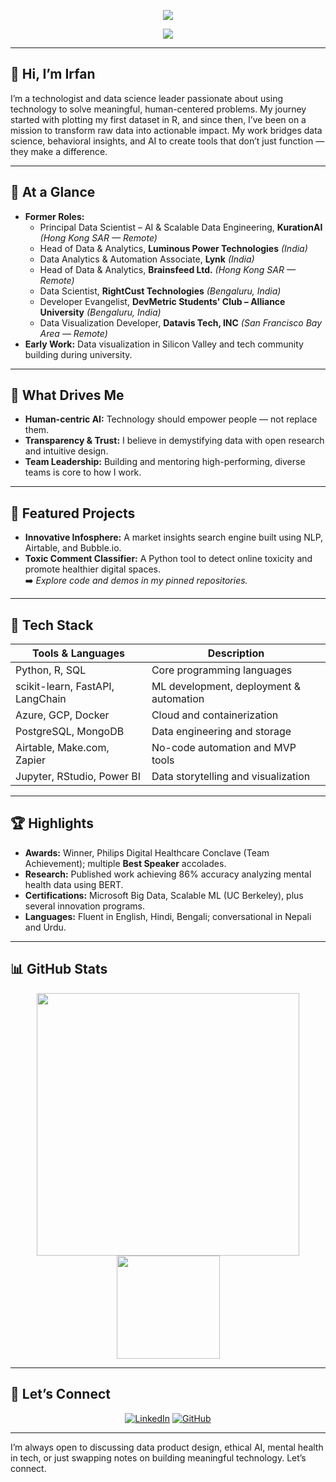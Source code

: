 
<p align="center">
  <img src="https://readme-typing-svg.herokuapp.com?color=0077B5&size=28&center=true&vCenter=true&width=650&height=50&lines=Vision+Architect+%7C+Impact+Maker" />
</p>
<p align="center">
  <img src="https://readme-typing-svg.herokuapp.com?color=0077B5&size=28&center=true&vCenter=true&width=650&height=50&lines=Growth+Catalyst+%7C+Data+Alchemist" />
</p>

---

## 👋 Hi, I’m Irfan
I’m a technologist and data science leader passionate about using technology to solve meaningful, human-centered problems. My journey started with plotting my first dataset in R, and since then, I’ve been on a mission to transform raw data into actionable impact. My work bridges data science, behavioral insights, and AI to create tools that don’t just function — they make a difference.

---

## 🚀 At a Glance
- **Former Roles:**
  - Principal Data Scientist – AI & Scalable Data Engineering, **KurationAI** *(Hong Kong SAR — Remote)*
  - Head of Data & Analytics, **Luminous Power Technologies** *(India)*
  - Data Analytics & Automation Associate, **Lynk** *(India)*
  - Head of Data & Analytics, **Brainsfeed Ltd.** *(Hong Kong SAR — Remote)*
  - Data Scientist, **RightCust Technologies** *(Bengaluru, India)*
  - Developer Evangelist, **DevMetric Students' Club – Alliance University** *(Bengaluru, India)*
  - Data Visualization Developer, **Datavis Tech, INC** *(San Francisco Bay Area — Remote)*
- **Early Work:** Data visualization in Silicon Valley and tech community building during university.

---

## 🎯 What Drives Me
- **Human-centric AI:** Technology should empower people — not replace them.  
- **Transparency & Trust:** I believe in demystifying data with open research and intuitive design.  
- **Team Leadership:** Building and mentoring high-performing, diverse teams is core to how I work.  

---

## 💼 Featured Projects
- **Innovative Infosphere:** A market insights search engine built using NLP, Airtable, and Bubble.io.  
- **Toxic Comment Classifier:** A Python tool to detect online toxicity and promote healthier digital spaces.  
➡️ *Explore code and demos in my pinned repositories.*

---

## 🧰 Tech Stack
| Tools & Languages             | Description                              |
|------------------------------|------------------------------------------|
| Python, R, SQL               | Core programming languages               |
| scikit-learn, FastAPI, LangChain | ML development, deployment & automation |
| Azure, GCP, Docker           | Cloud and containerization               |
| PostgreSQL, MongoDB          | Data engineering and storage             |
| Airtable, Make.com, Zapier   | No-code automation and MVP tools         |
| Jupyter, RStudio, Power BI   | Data storytelling and visualization      |

---

## 🏆 Highlights
- **Awards:** Winner, Philips Digital Healthcare Conclave (Team Achievement); multiple **Best Speaker** accolades.  
- **Research:** Published work achieving 86% accuracy analyzing mental health data using BERT.  
- **Certifications:** Microsoft Big Data, Scalable ML (UC Berkeley), plus several innovation programs.  
- **Languages:** Fluent in English, Hindi, Bengali; conversational in Nepali and Urdu.  

---

## 📊 GitHub Stats
<p align="center">
  <img src="https://github-readme-stats.vercel.app/api?username=irfanalidv&show_icons=true&theme=light&count_private=true" width="420"/>
  <img src="https://github-readme-stats.vercel.app/api/top-langs/?username=irfanalidv&layout=compact&theme=light&langs_count=7&hide=processing&card_width=320" height="165" />
</p>

---

## 🤝 Let’s Connect
<p align="center">
  <a href="https://fr.linkedin.com/in/irfanalidv"><img src="https://img.shields.io/badge/LinkedIn-0077B5?style=for-the-badge&logo=linkedin&logoColor=white" alt="LinkedIn"></a>
  <a href="https://github.com/irfanalidv"><img src="https://img.shields.io/badge/GitHub-161b22?style=for-the-badge&logo=github&logoColor=white" alt="GitHub"></a>
</p>

---

I’m always open to discussing data product design, ethical AI, mental health in tech, or just swapping notes on building meaningful technology. Let’s connect.
